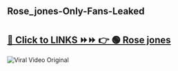 
 ## Rose_jones-Only-Fans-Leaked

# <h2><a href="https://clipsfans.com/Rose_jones&ref=git">🔗 Click to LINKS ⏩⏩ 👉 🟢 Rose jones </a></h2>

<a href="https://clipsfans.com/Rose_jones&ref=git" rel="nofollow" data-target="animated-image.originalLink"><img src="https://i.ibb.co.com/xMMVF88/686577567.gif" alt="Viral Video Original" style="max-width: 100%; display: inline-block;" data-target="animated-image.originalImage"></a>
